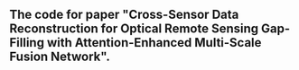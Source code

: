 ## The code for paper "Cross-Sensor Data Reconstruction for Optical Remote Sensing Gap-Filling with Attention-Enhanced Multi-Scale Fusion Network".
